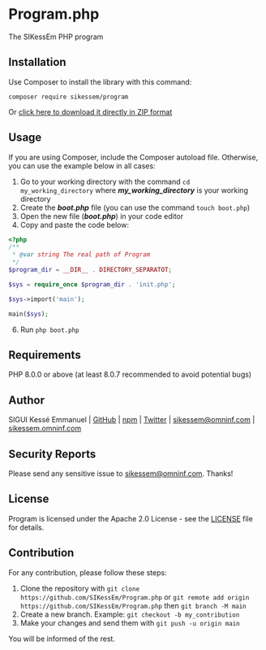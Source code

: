 # Program.php
The SIKessEm PHP program


## Installation

Use Composer to install the library with this command:

`composer require sikessem/program`

Or [click here to download it directly in ZIP format ](https://github.com/SIKessEm/Program.php/archive/refs/heads/main.zip)


## Usage

If you are using Composer, include the Composer autoload file.
Otherwise, you can use the example below in all cases:

1. Go to your working directory with the command `cd my_working_directory` where **_my_working_directory_** is your working directory
2. Create the **_boot.php_** file (you can use the command `touch boot.php`)
3. Open the new file (**_boot.php_**) in your code editor
4. Copy and paste the code below:
```php
<?php
/**
 * @var string The real path of Program
 */
$program_dir = __DIR__ . DIRECTORY_SEPARATOT;

$sys = require_once $program_dir . 'init.php';

$sys->import('main');

main($sys);
```
6. Run `php boot.php`


## Requirements

PHP 8.0.0 or above (at least 8.0.7 recommended to avoid potential bugs)


## Author

SIGUI Kessé Emmanuel | [GitHub](https://github.com/SIKessEm) | [npm](https://npmjs.org/~sikessem) | [Twitter](https://twitter.com/FullDotSIKessEm) | [sikessem@omninf.com](mailto:sikessem@omninf.com) | [sikessem.omninf.com](https://sikessem.omninf.com)


## Security Reports

Please send any sensitive issue to [sikessem@omninf.com](mailto:sikessem@omninf.com). Thanks!


## License
Program is licensed under the Apache 2.0 License - see the [LICENSE](./LICENSE) file for details.


## Contribution

For any contribution, please follow these steps:

1. Clone the repository with `git clone https://github.com/SIKessEm/Program.php` or `git remote add origin https://github.com/SIKessEm/Program.php` then `git branch -M main`
2. Create a new branch. Example: `git checkout -b my_contribution`
3. Make your changes and send them with `git push -u origin main`

You will be informed of the rest.
